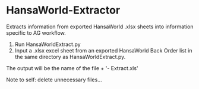 # HansaWorld-Extractor

Extracts information from exported HansaWorld .xlsx sheets into information specific to AG workflow.

1. Run HansaWorldExtract.py
2. Input a .xlsx excel sheet from an exported HansaWorld Back Order list in the same directory as HansaWorldExtract.py.

The output will be the name of the file  + '- Extract.xls'

Note to self: delete unnecessary files...
